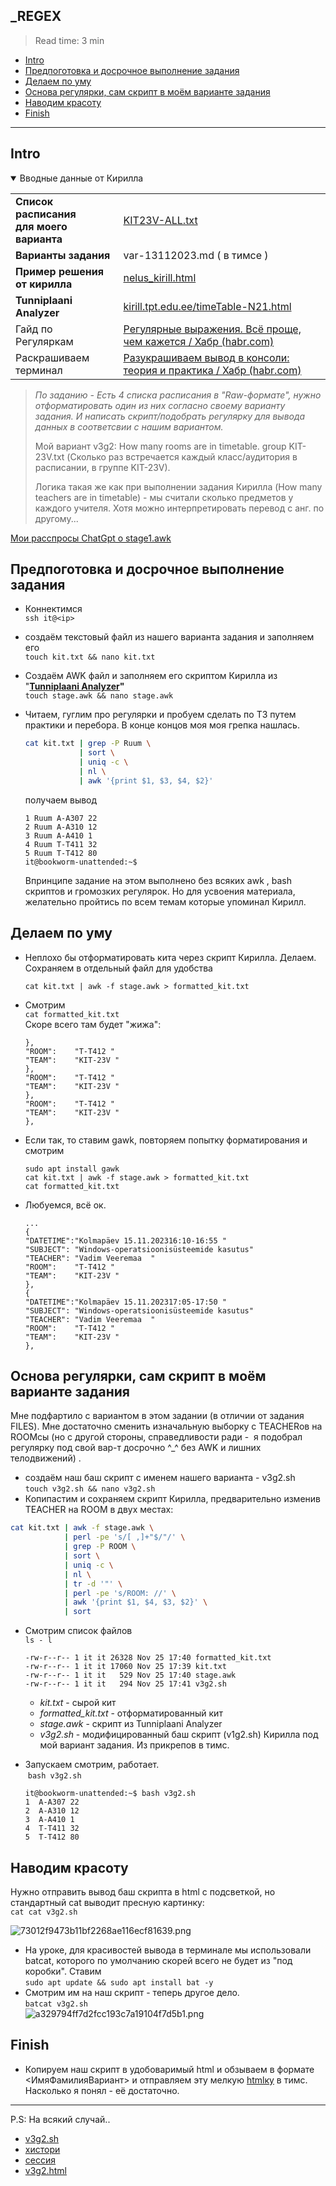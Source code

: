 ## \_REGEX

> Read time: 3 min

- [Intro](#intro)
- [Предпоготовка и досрочное выполнение задания](#предпоготовка-и-досрочное-выполнение-задания)
- [Делаем по уму](#делаем-по-уму)
- [Основа регулярки, сам скрипт в моём варианте задания](#основа-регулярки-сам-скрипт-в-моём-варианте-задания)
- [Наводим красоту](#наводим-красоту)
- [Finish](#finish)

* * *

## Intro



<details open><summary>Вводные данные от Кирилла</summary>

|     |     |
| --- | --- |
| **Список расписания**  <br>**для моего варианта** | [KIT23V-ALL.txt](_resources/KIT23V-ALL.txt) |
| **Варианты задания** | var-13112023.md ( в тимсе ) |
| **Пример решения от кирилла** | [nelus\_kirill.html](_resources/nelus_kirill.html) |
| **Tunniplaani Analyzer** | [kirill.tpt.edu.ee/timeTable-N21.html](http://kirill.tpt.edu.ee/timeTable-N21.html) |
| Гайд по Регуляркам | [Регулярные выражения. Всё проще, чем кажется / Хабр (habr.com)](https://habr.com/ru/articles/567106/) |
| Раскрашиваем терминал | [Разукрашиваем вывод в консоли: теория и практика / Хабр (habr.com)](https://habr.com/ru/companies/macloud/articles/558316/) |

</details>

> _По заданию - Есть 4 списка расписания в "Raw-формате", нужно отформатировать один из них согласно своему варианту задания. И написать скрипт/подобрать регулярку для вывода данных в соответсвии с нашим вариантом._
> 
> Мой вариант v3g2: How many rooms are in timetable. group KIT-23V.txt (Сколько раз встречается каждый класс/аудитория в расписании, в группе KIT-23V).
> 
> Логика такая же как при выполнении задания Кирилла (How many teachers are in timetable) - мы считали сколько предметов у каждого учителя. Хотя можно интерпретировать перевод с анг. по другому...

[Мои расспросы ChatGpt о stage1.awk](aboutScripts.md)



## Предпоготовка и досрочное выполнение задания

- Коннектимся  
    `ssh it@<ip>`
    
- создаём текстовый файл из нашего варианта задания и заполняем его  
    `touch kit.txt && nano kit.txt`
    
- Создаём AWK файл и заполняем его скриптом Кирилла из "**[Tunniplaani Analyzer](http://kirill.tpt.edu.ee/timeTable-N21.html)"**  
    `touch stage.awk && nano stage.awk`
    
- Читаем, гуглим про регулярки и пробуем сделать по ТЗ путем практики и перебора. В конце концов моя моя грепка нашлась.
    
    ```bash
    cat kit.txt | grep -P Ruum \
                | sort \
                | uniq -c \
                | nl \
                | awk '{print $1, $3, $4, $2}'
    ```
    
    получаем вывод
    
    ```text
    1 Ruum A-A307 22
    2 Ruum A-A310 12
    3 Ruum A-A410 1
    4 Ruum T-T411 32
    5 Ruum T-T412 80
    it@bookworm-unattended:~$
    ```
    
    Впринципе задание на этом выполнено без всяких awk , bash скриптов и громозких регулярок. Но для усвоения материала, желательно пройтись по всем темам которые упоминал Кирилл.
    

## Делаем по уму

- Неплохо бы отформатировать кита через скрипт Кирилла. Делаем. Сохраняем в отдельный файл для удобства
    
    `cat kit.txt | awk -f stage.awk > formatted_kit.txt`
    
- Cмотрим  
    `cat formatted_kit.txt`  
    Скоре всего там будет "жижа":
    
    ```text
    },
    "ROOM":    "T-T412 "
    "TEAM":    "KIT-23V "
    },
    "ROOM":    "T-T412 "
    "TEAM":    "KIT-23V "
    },
    "ROOM":    "T-T412 "
    "TEAM":    "KIT-23V "
    },
    ```
    
- Если так, то ставим gawk, повторяем попытку форматирования и смотрим
    
    `sudo apt install gawk`  
    `cat kit.txt | awk -f stage.awk > formatted_kit.txt`  
    `cat formatted_kit.txt`
    
- Любуемся, всё ок.
    
    ```text
    ...
    {
    "DATETIME":"Kolmapäev 15.11.202316:10-16:55 "
    "SUBJECT": "Windows-operatsioonisüsteemide kasutus"
    "TEACHER": "Vadim Veeremaa  "
    "ROOM":    "T-T412 "
    "TEAM":    "KIT-23V "
    },
    {
    "DATETIME":"Kolmapäev 15.11.202317:05-17:50 "
    "SUBJECT": "Windows-operatsioonisüsteemide kasutus"
    "TEACHER": "Vadim Veeremaa  "
    "ROOM":    "T-T412 "
    "TEAM":    "KIT-23V "
    },
    ```
    

## Основа регулярки, сам скрипт в моём варианте задания

Мне подфартило с вариантом в этом задании (в отличии от задания FILES). Мне достаточно сменить изначальную выборку с TEACHERов на ROOMсы (но с другой стороны, справедливости ради -  я подобрал регулярку под свой вар-т досрочно ^\_^ без AWK и лишних телодвижений) .

- создаём наш баш скрипт с именем нашего варианта - v3g2.sh  
    `touch v3g2.sh && nano v3g2.sh`
- Копипастим и сохраняем скрипт Кирилла, предварительно изменив TEACHER на ROOM в двух местах:

```bash
cat kit.txt | awk -f stage.awk \
            | perl -pe 's/[ ,]+"$/"/' \
            | grep -P ROOM \
            | sort \
            | uniq -c \
            | nl \
            | tr -d '"' \
            | perl -pe 's/ROOM: //' \
            | awk '{print $1, $4, $3, $2}' \
            | sort
```

- Смотрим список файлов  
    `ls - l`
    
    ```text
    -rw-r--r-- 1 it it 26328 Nov 25 17:40 formatted_kit.txt
    -rw-r--r-- 1 it it 17060 Nov 25 17:39 kit.txt
    -rw-r--r-- 1 it it   529 Nov 25 17:40 stage.awk
    -rw-r--r-- 1 it it   294 Nov 25 17:41 v3g2.sh
    ```
    
    - *kit.txt* - сырой кит
    - *formatted\_kit.txt* - отформатированный кит
    - *stage.awk* - скрипт из Tunniplaani Analyzer
    - *v3g2.sh* - модифицированный баш скрипт (v1g2.sh) Кирилла под мой вариант задания. Из прикрепов в тимс.
- Запускаем смотрим, работает.  
     `bash v3g2.sh`
    
    ```text
    it@bookworm-unattended:~$ bash v3g2.sh
    1  A-A307 22
    2  A-A310 12
    3  A-A410 1
    4  T-T411 32
    5  T-T412 80
    ```
    

## Наводим красоту

Нужно отправить вывод баш скрипта в html с подсветкой, но стандартный cat выводит пресную картинку:  
`cat cat v3g2.sh`

![73012f9473b11bf2268ae116ecf81639.png](_resources/73012f9473b11bf2268ae116ecf81639.png)

- На уроке, для красивостей вывода в терминале мы использовали batcat, которого по умолчанию скорей всего не будет из "под коробки". Cтавим  
    `sudo apt update && sudo apt install bat -y`
- Смотрим им на наш скрипт - теперь другое дело.  
    `batcat v3g2.sh`  
    ![a329794ff7d2fcc193c7a19104f7d5b1.png](_resources/a329794ff7d2fcc193c7a19104f7d5b1.png)

## Finish

- Копируем наш скрипт в удобоваримый html и обзываем в формате &lt;ИмяФамилияВариант&gt; и отправляем эту мелкую [htmlку](https://xprgclr.github.io/tpt/regEX/bash.html) в тимс. Насколько я понял - её достаточно.

***

P.S: На всякий случай..
- [v3g2.sh](_resources/v3g2.sh)
- [хистори](_resources/v3g2_hist.txt)
- [сессия]()
- [v3g2.html](https://xprgclr.github.io/tpt/regEX/bash.html)

